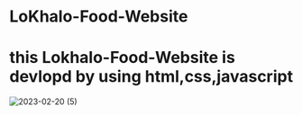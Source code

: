 # LoKhalo-Food-Website
<h1>this Lokhalo-Food-Website is devlopd by using html,css,javascript</h1>



![2023-02-20 (5)](https://user-images.githubusercontent.com/125183729/219975087-1ac1be03-86b2-44f8-846c-a5cec83e2464.png)

